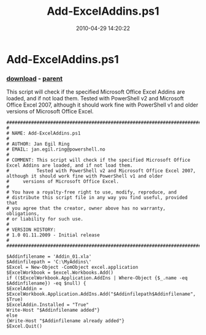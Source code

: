 ﻿---
pid:            1811
poster:         David Valdes
title:          Add-ExcelAddins.ps1
date:           2010-04-29 14:20:22
format:         vbnet
parent:         1444
parent:         1444

---

# Add-ExcelAddins.ps1

### [download](1811.vb) - [parent](1444.md)

This script will check if the specified Microsoft Office Excel Addins are loaded, and if not load them.
Tested with PowerShell v2 and Microsoft Office Excel 2007, although it should work fine with PowerShell v1 and older versions of Microsoft Office Excel.					

```vbnet
###########################################################################"
#
# NAME: Add-ExcelAddins.ps1
#
# AUTHOR: Jan Egil Ring
# EMAIL: jan.egil.ring@powershell.no
#
# COMMENT: This script will check if the specified Microsoft Office Excel Addins are loaded, and if not load them.
#          Tested with PowerShell v2 and Microsoft Office Excel 2007, although it should work fine with PowerShell v1 and older
#	  versions of Microsoft Office Excel.
#
# You have a royalty-free right to use, modify, reproduce, and
# distribute this script file in any way you find useful, provided that
# you agree that the creator, owner above has no warranty, obligations,
# or liability for such use.
#
# VERSION HISTORY:
# 1.0 01.11.2009 - Initial release
#
###########################################################################"

$Addinfilename = 'Addin_01.xla'
$Addinfilepath = 'C:\MyAddins\'
$Excel = New-Object -ComObject excel.application
$ExcelWorkbook = $excel.Workbooks.Add()
if (($ExcelWorkbook.Application.AddIns | Where-Object {$_.name -eq $Addinfilename}) -eq $null) {
$ExcelAddin = $ExcelWorkbook.Application.AddIns.Add("$Addinfilepath$Addinfilename", $True)
$ExcelAddin.Installed = "True"
Write-Host "$Addinfilename added"}
else
{Write-Host "$Addinfilename already added"}
$Excel.Quit()
```
